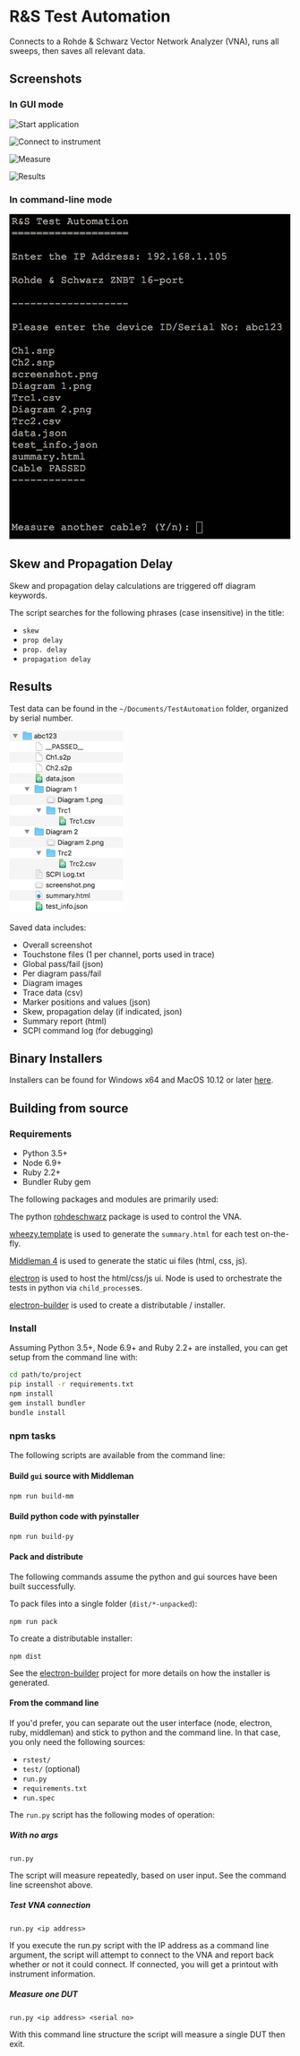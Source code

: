 R&S Test Automation
===================

Connects to a Rohde & Schwarz Vector Network Analyzer (VNA), runs all sweeps, then saves all relevant data.

Screenshots
-----------

### In GUI mode

![Start application](docs/screenshots/bordered/1_start.png)

![Connect to instrument](docs/screenshots/bordered/2_connected.png)

![Measure](docs/screenshots/bordered/3_measuring.png)

![Results](docs/screenshots/bordered/4_results.png)

### In command-line mode

![Command line](docs/screenshots/command_line.png)

Skew and Propagation Delay
--------------------------

Skew and propagation delay calculations are triggered off diagram keywords.

The script searches for the following phrases (case insensitive) in the title:

- `skew`
- `prop delay`
- `prop. delay`
- `propagation delay`

Results
-------

Test data can be found in the `~/Documents/TestAutomation` folder, organized by serial number.

![Files](docs/screenshots/5_files.png)

Saved data includes:

- Overall screenshot
- Touchstone files (1 per channel, ports used in trace)
- Global pass/fail (json)
- Per diagram pass/fail
- Diagram images
- Trace data (csv)
- Marker positions and values (json)
- Skew, propagation delay (if indicated, json)
- Summary report (html)
- SCPI command log (for debugging)

Binary Installers
-----------------

Installers can be found for Windows x64 and MacOS 10.12 or later [here](https://vna.rs-us.net).

Building from source
--------------------

### Requirements

- Python 3.5+
- Node 6.9+
- Ruby 2.2+
- Bundler Ruby gem

The following packages and modules are primarily used:

The python [rohdeschwarz](https://github.com/Terrabits/rohdeschwarz) package is used to control the VNA.

[wheezy.template](https://pypi.python.org/pypi/wheezy.template) is used to generate the `summary.html` for each test on-the-fly.

[Middleman 4](https://middlemanapp.com/) is used to generate the static ui files (html, css, js).

[electron](http://electron.atom.io/) is used to host the html/css/js ui. Node is used to orchestrate the tests in python via `child_process`es.

[electron-builder](https://github.com/electron-userland/electron-builder) is used to create a distributable / installer.

### Install

Assuming Python 3.5+, Node 6.9+ and Ruby 2.2+ are installed, you can get setup from the command line with:

```bash
cd path/to/project
pip install -r requirements.txt
npm install
gem install bundler
bundle install
```

### npm tasks

The following scripts are available from the command line:

#### Build `gui` source with Middleman

`npm run build-mm`

#### Build python code with pyinstaller

`npm run build-py`

#### Pack and distribute

The following commands assume the python and gui sources have been built successfully.

To pack files into a single folder (`dist/*-unpacked`):

`npm run pack`

To create a distributable installer:

`npm dist`

See the [electron-builder](https://github.com/electron-userland/electron-builder) project for more details on how the installer is generated.

#### From the command line

If you'd prefer, you can separate out the user interface (node, electron, ruby, middleman) and stick to python and the command line. In that case, you only need the following sources:

- `rstest/`
- `test/` (optional)
- `run.py`
- `requirements.txt`
- `run.spec`

The `run.py` script has the following modes of operation:

##### With no args

`run.py`

The script will measure repeatedly, based on user input. See the command line screenshot above.

##### Test VNA connection

`run.py <ip address>`

If you execute the run.py script with the IP address as a command line argument, the script will attempt to connect to the VNA and report back whether or not it could connect. If connected, you will get a printout with instrument information.

##### Measure one DUT

`run.py <ip address> <serial no>`

With this command line structure the script will measure a single DUT then exit.
